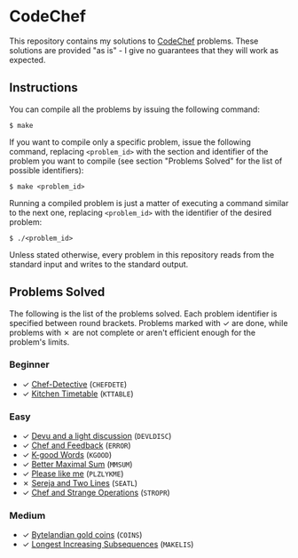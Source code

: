 # CodeChef

This repository contains my solutions to [CodeChef][1] problems. These solutions are provided "as is" - I give no guarantees that they will work as expected.

## Instructions

You can compile all the problems by issuing the following command:

    $ make

If you want to compile only a specific problem, issue the following command, replacing `<problem_id>` with the section and identifier of the problem you want to compile (see section "Problems Solved" for the list of possible identifiers):

    $ make <problem_id>

Running a compiled problem is just a matter of executing a command similar to the next one, replacing `<problem_id>` with the identifier of the desired problem:

    $ ./<problem_id>

Unless stated otherwise, every problem in this repository reads from the standard input and writes to the standard output.

## Problems Solved

The following is the list of the problems solved. Each problem identifier is specified between round brackets. Problems marked with ✓ are done, while problems with ✗ are not complete or aren't efficient enough for the problem's limits.

### Beginner

* ✓ [Chef-Detective][CHEFDETE] (`CHEFDETE`)
* ✓ [Kitchen Timetable][KTTABLE] (`KTTABLE`)

### Easy

* ✓ [Devu and a light discussion][DEVLDISC] (`DEVLDISC`)
* ✓ [Chef and Feedback][ERROR] (`ERROR`)
* ✓ [K-good Words][KGOOD] (`KGOOD`)
* ✓ [Better Maximal Sum][MMSUM] (`MMSUM`)
* ✓ [Please like me][PLZLYKME] (`PLZLYKME`)
* ✗ [Sereja and Two Lines][SEATL] (`SEATL`)
* ✓ [Chef and Strange Operations][STROPR] (`STROPR`)

### Medium

* ✓ [Bytelandian gold coins][COINS] (`COINS`)
* ✓ [Longest Increasing Subsequences][MAKELIS] (`MAKELIS`)

[1]: https://www.codechef.com

[CHEFDETE]: https://www.codechef.com/problems/CHEFDETE
[KTTABLE]: https://www.codechef.com/problems/KTTABLE

[DEVLDISC]: https://www.codechef.com/problems/DEVLDISC
[ERROR]: https://www.codechef.com/problems/ERROR
[KGOOD]: https://www.codechef.com/problems/KGOOD
[MMSUM]: https://www.codechef.com/problems/MMSUM
[PLZLYKME]: https://www.codechef.com/problems/PLZLYKME
[SEATL]: https://www.codechef.com/problems/SEATL
[STROPR]: https://www.codechef.com/problems/STROPR

[COINS]: https://www.codechef.com/problems/COINS
[MAKELIS]: https://www.codechef.com/problems/MAKELIS
